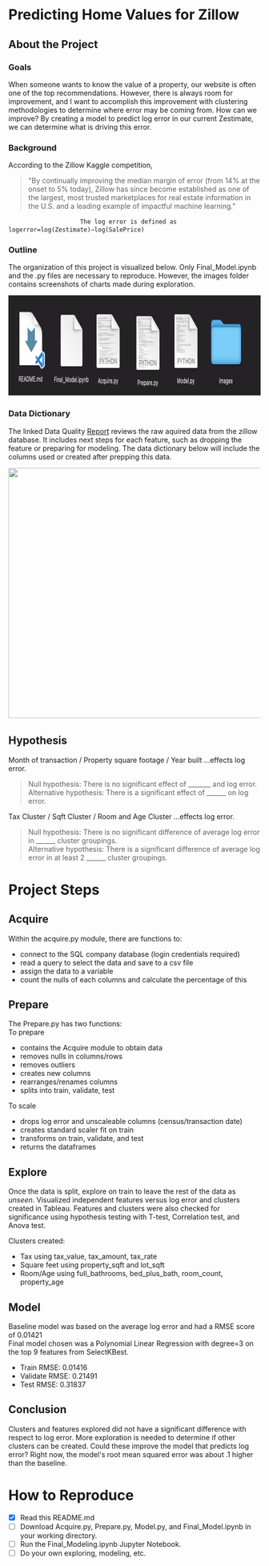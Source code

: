 # Predicting Home Values for Zillow
## About the Project
### Goals
When someone wants to know the value of a property, our website is often one of the top recommendations. However, there is always room for improvement, and I want to accomplish this improvement with clustering methodologies to determine where error may be coming from. How can we improve? By creating a model to predict log error in our current Zestimate, we can determine what is driving this error.
### Background
According to the Zillow Kaggle competition,
> "By continually improving the median margin of error (from 14% at the onset to 5% today), Zillow has since become established as one of the largest, most 
> trusted marketplaces for real estate information in the U.S. and a leading example of impactful machine learning."  

````
                    The log error is defined as logerror=log(Zestimate)−log(SalePrice)
````
 
### Outline
The organization of this project is visualized below. Only Final_Model.ipynb and the .py files are necessary to reproduce. However, the images folder contains screenshots of charts made during exploration. 


<p align="center">
  <img src="https://raw.githubusercontent.com/christophermayorga/zillow-clustering-project/master/images/Screen%20Shot%202021-06-24%20at%2011.21.16%20AM.png" width="800" height="200" >
</p> 


### Data Dictionary
The linked Data Quality [Report](https://drive.google.com/file/d/1wh3iKkAX7o-PZ46EcsHzoZbxtD-BKB6-/view)
reviews the raw aquired data from the zillow database. It includes next steps for each feature, such as dropping the feature or preparing for modeling. The data dictionary below will include the columns used or created after prepping this data.  

<p align="center">
  <img src="https://i.pinimg.com/originals/90/9f/6e/909f6e6a63918d591f56079228fc8b3a.png" width="800" height="500" >
</p> 

## Hypothesis
Month of transaction / Property square footage / Year built 
                                                      ...effects log error.  
> Null hypothesis: There is no significant effect of _______ and log error.   
> Alternative hypothesis: There is a significant effect of ______ on log error.   

Tax Cluster / Sqft Cluster / Room and Age Cluster
                                                      ...effects log error.  
> Null hypothesis: There is no significant difference of average log error in ______ cluster groupings.  
> Alternative hypothesis: There is a significant difference of average log error in at least 2 ______ cluster groupings.  
# Project Steps
## Acquire
Within the acquire.py module, there are functions to:
- connect to the SQL company database (login credentials required)
- read a query to select the data and save to a csv file
- assign the data to a variable
- count the nulls of each columns and calculate the percentage of this
## Prepare
The Prepare.py has two functions:  
To prepare
- contains the Acquire module to obtain data
- removes nulls in columns/rows
- removes outliers
- creates new columns
- rearranges/renames columns
- splits into train, validate, test  

To scale  
- drops log error and unscaleable columns (census/transaction date)
- creates standard scaler fit on train
- transforms on train, validate, and test
- returns the dataframes
## Explore
Once the data is split, explore on train to leave the rest of the data as *unseen*. Visualized independent features versus log error and clusters created in Tableau. Features and clusters were also checked for significance using hypothesis testing with T-test, Correlation test, and Anova test.  

Clusters created:  
- Tax using tax_value, tax_amount, tax_rate
- Square feet using property_sqft and lot_sqft
- Room/Age using full_bathrooms, bed_plus_bath, room_count, property_age
## Model
Baseline model was based on the average log error and had a RMSE score of 0.01421  
Final model chosen was a Polynomial Linear Regression with degree=3 on the top 9 features from SelectKBest.
- Train RMSE: 0.01416
- Validate RMSE: 0.21491
- Test RMSE: 0.31837
## Conclusion
Clusters and features explored did not have a significant difference with respect to log error. More exploration is needed to determine if other clusters can be created. Could these improve the model that predicts log error? Right now, the model's root mean squared error was about .1 higher than the baseline.
# How to Reproduce
- [x] Read this README.md
- [ ] Download Acquire.py, Prepare.py, Model.py, and Final_Model.ipynb in your working directory.
- [ ] Run the Final_Modeling.ipynb Jupyter Notebook.
- [ ] Do your own exploring, modeling, etc.

